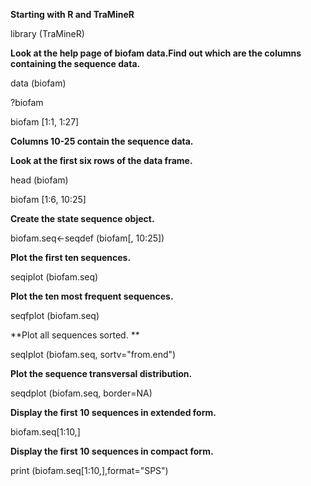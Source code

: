 **Starting with R and TraMineR**

library (TraMineR)

**Look at the help page of biofam data.Find out which are the columns containing the sequence data.**

data (biofam)

?biofam

biofam [1:1, 1:27]

**Columns 10-25 contain the sequence data.**


**Look at the first six rows of the data frame.**

head (biofam)

biofam [1:6, 10:25]

**Create the state sequence object.**

biofam.seq<-seqdef (biofam[, 10:25])

**Plot the first ten sequences.**

seqiplot (biofam.seq)

**Plot the ten most frequent sequences.**

seqfplot (biofam.seq)

**Plot all sequences sorted. **

seqIplot (biofam.seq, sortv="from.end")

**Plot the sequence transversal distribution.**

seqdplot (biofam.seq, border=NA)

**Display the first 10 sequences in extended form.**

biofam.seq[1:10,]

**Display the first 10 sequences in compact form.**

print (biofam.seq[1:10,],format="SPS")
